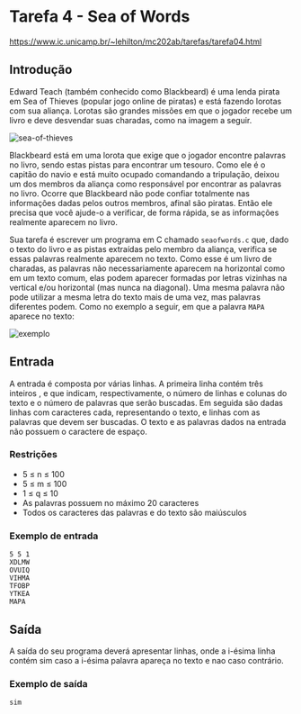 # Tarefa 4 - Sea of Words

https://www.ic.unicamp.br/~lehilton/mc202ab/tarefas/tarefa04.html

## Introdução

Edward Teach (também conhecido como Blackbeard) é uma lenda pirata em Sea of Thieves (popular jogo online de piratas) e está fazendo lorotas com sua aliança. Lorotas são grandes missões em que o jogador recebe um livro e deve desvendar suas charadas, como na imagem a seguir.

![sea-of-thieves](https://www.ic.unicamp.br/~lehilton/mc202ab/tarefas/img/seaofthieves.jpeg)

Blackbeard está em uma lorota que exige que o jogador encontre palavras no livro, sendo estas pistas para encontrar um tesouro. Como ele é o capitão do navio e está muito ocupado comandando a tripulação, deixou um dos membros da aliança como responsável por encontrar as palavras no livro. Ocorre que Blackbeard não pode confiar totalmente nas informações dadas pelos outros membros, afinal são piratas. Então ele precisa que você ajude-o a verificar, de forma rápida, se as informações realmente aparecem no livro.

Sua tarefa é escrever um programa em C chamado `seaofwords.c` que, dado o texto do livro e as pistas extraídas pelo membro da aliança, verifica se essas palavras realmente aparecem no texto. Como esse é um livro de charadas, as palavras não necessariamente aparecem na horizontal como em um texto comum, elas podem aparecer formadas por letras vizinhas na vertical e/ou horizontal (mas nunca na diagonal). Uma mesma palavra não pode utilizar a mesma letra do texto mais de uma vez, mas palavras diferentes podem. Como no exemplo a seguir, em que a palavra `MAPA` aparece no texto:

![exemplo](https://www.ic.unicamp.br/~lehilton/mc202ab/tarefas/img/exemplo_seaofwords.png)

## Entrada

A entrada é composta por várias linhas. A primeira linha contém três inteiros ,  e  que indicam, respectivamente, o número de linhas e colunas do texto e o número de palavras que serão buscadas. Em seguida são dadas  linhas com  caracteres cada, representando o texto, e  linhas com as palavras que devem ser buscadas. O texto e as palavras dados na entrada não possuem o caractere de espaço.

### Restrições
- 5 ≤ n ≤ 100
- 5 ≤ m ≤ 100
- 1 ≤ q ≤ 10
- As palavras possuem no máximo 20 caracteres
- Todos os caracteres das palavras e do texto são maiúsculos

### Exemplo de entrada
```
5 5 1
XDLMW
OVUIQ
VIHMA
TFOBP
YTKEA
MAPA
```

## Saída

A saída do seu programa deverá apresentar  linhas, onde a i-ésima linha contém sim caso a i-ésima palavra apareça no texto e nao caso contrário.

### Exemplo de saída
```
sim
```

